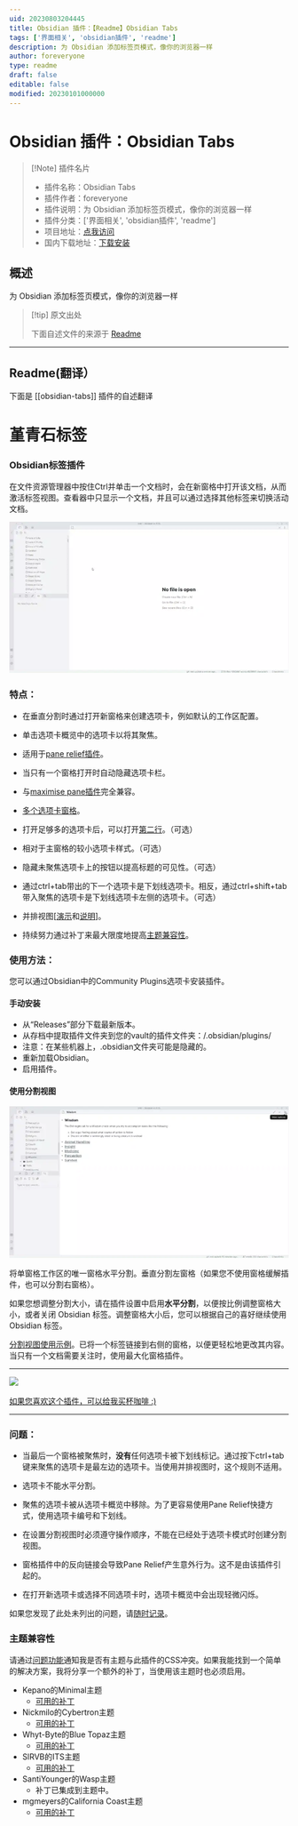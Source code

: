 ```yaml
---
uid: 20230803204445
title: Obsidian 插件：【Readme】Obsidian Tabs
tags: ['界面相关', 'obsidian插件', 'readme']
description: 为 Obsidian 添加标签页模式，像你的浏览器一样
author: foreveryone
type: readme
draft: false
editable: false
modified: 20230101000000
---
```


# Obsidian 插件：Obsidian Tabs

> [!Note] 插件名片
> - 插件名称：Obsidian Tabs
> - 插件作者：foreveryone
> - 插件说明：为 Obsidian 添加标签页模式，像你的浏览器一样
> - 插件分类：['界面相关', 'obsidian插件', 'readme']
> - 项目地址：[点我访问](https://github.com/gitobsidiantutorial/obsidian-tabs)
> - 国内下载地址：[下载安装](https://pkmer.cn/products/plugin/pluginMarket/?obsidian-tabs)

## 概述

为 Obsidian 添加标签页模式，像你的浏览器一样



> [!tip] 原文出处
> 
>下面自述文件的来源于 [Readme](https://ghproxy.net/https://raw.githubusercontent.com/gitobsidiantutorial/obsidian-tabs/main/README.md)
> 

---

## Readme(翻译）

下面是 [[obsidian-tabs]] 插件的自述翻译


# 堇青石标签

### Obsidian标签插件
在文件资源管理器中按住Ctrl并单击一个文档时，会在新窗格中打开该文档，从而激活标签视图。查看器中只显示一个文档，并且可以通过选择其他标签来切换活动文档。

[![video](https://raw.githubusercontent.com/gitobsidiantutorial/obsidian-tabs/main/vids/demo.webp)](https://raw.githubusercontent.com/gitobsidiantutorial/obsidian-tabs/main/vids/demo.webp)

### 特点：
- 在垂直分割时通过打开新窗格来创建选项卡，例如默认的工作区配置。

- 单击选项卡概览中的选项卡以将其聚焦。

- 适用于[pane relief插件](https://github.com/pjeby/pane-relief)。

- 当只有一个窗格打开时自动隐藏选项卡栏。

- 与[maximise pane插件](https://github.com/deathau/maximise-active-pane-obsidian)完全兼容。

- [多个选项卡窗格](https://i.imgur.com/O2fQx2U.mp4)。

- 打开足够多的选项卡后，可以打开[第二行](https://i.imgur.com/iZJ5byx.mp4)。（可选）

- 相对于主窗格的较小选项卡样式。（可选）

- 隐藏未聚焦选项卡上的按钮以提高标题的可见性。（可选）

- 通过ctrl+tab带出的下一个选项卡是下划线选项卡。相反，通过ctrl+shift+tab带入聚焦的选项卡是下划线选项卡左侧的选项卡。（可选）

- 并排视图\[[演示](https://raw.githubusercontent.com/gitobsidiantutorial/obsidian-tabs/main/vids/horizontalconfigure.webp)和[说明](#using-split-view)\]。

- 持续努力通过补丁来最大限度地提高[主题兼容性](https://github.com/gitobsidiantutorial/obsidian-tabs#theme-compatibility)。

### 使用方法：
您可以通过Obsidian中的Community Plugins选项卡安装插件。

#### 手动安装
- 从“Releases”部分下载最新版本。
- 从存档中提取插件文件夹到您的vault的插件文件夹：<vault>/.obsidian/plugins/
- 注意：在某些机器上，.obsidian文件夹可能是隐藏的。
- 重新加载Obsidian。
- 启用插件。

#### 使用分割视图
[![video](https://raw.githubusercontent.com/gitobsidiantutorial/obsidian-tabs/main/vids/horizontalconfigure.webp)](https://raw.githubusercontent.com/gitobsidiantutorial/obsidian-tabs/main/vids/horizontalconfigure.webp)

将单窗格工作区的唯一窗格水平分割。垂直分割左窗格（如果您不使用窗格缓解插件，也可以分割右窗格）。

如果您想调整分割大小，请在插件设置中启用**水平分割**，以便按比例调整窗格大小，或者关闭 Obsidian 标签。调整窗格大小后，您可以根据自己的喜好继续使用 Obsidian 标签。

[分割视图使用示例](https://i.imgur.com/lStwTNI.mp4)。已将一个标签链接到右侧的窗格，以便更轻松地更改其内容。当只有一个文档需要关注时，使用最大化窗格插件。

---

[<img src="https://ko-fi.com/img/Kofi_Logo_Blue.svg" height="40px" />](https://ko-fi.com/foreveryone)

[如果您喜欢这个插件，可以给我买杯咖啡 :) ](https://ko-fi.com/foreveryone)

---

### 问题：
- 当最后一个窗格被聚焦时，**没有**任何选项卡被下划线标记。通过按下ctrl+tab键来聚焦的选项卡是最左边的选项卡。当使用并排视图时，这个规则不适用。

- 选项卡不能水平分割。

- 聚焦的选项卡被从选项卡概览中移除。为了更容易使用Pane Relief快捷方式，使用选项卡编号和下划线。

- 在设置分割视图时必须遵守操作顺序，不能在已经处于选项卡模式时创建分割视图。

- 窗格插件中的反向链接会导致Pane Relief产生意外行为。这不是由该插件引起的。

- 在打开新选项卡或选择不同选项卡时，选项卡概览中会出现轻微闪烁。

如果您发现了此处未列出的问题，请[随时记录](https://github.com/gitobsidiantutorial/obsidian-tabs/issues)。

### 主题兼容性
请通过[问题功能](https://github.com/gitobsidiantutorial/obsidian-tabs/issues)通知我是否有主题与此插件的CSS冲突。如果我能找到一个简单的解决方案，我将分享一个额外的补丁，当使用该主题时也必须启用。

- Kepano的Minimal主题
  - [可用的补丁](https://raw.githubusercontent.com/gitobsidiantutorial/obsidian-tabs/main/compatch_minimal_theme.css)
- Nickmilo的Cybertron主题
  - [可用的补丁](https://raw.githubusercontent.com/gitobsidiantutorial/obsidian-tabs/main/compatch_cybertron_theme.css)
- Whyt-Byte的Blue Topaz主题
  - [可用的补丁](https://raw.githubusercontent.com/gitobsidiantutorial/obsidian-tabs/main/compatch_blue_topaz.css)
- SlRVB的ITS主题
  - [可用的补丁](https://raw.githubusercontent.com/gitobsidiantutorial/obsidian-tabs/main/compatch_ITS.css)
- SantiYounger的Wasp主题
  - 补丁已集成到主题中。
- mgmeyers的California Coast主题
  - [可用的补丁](https://raw.githubusercontent.com/gitobsidiantutorial/obsidian-tabs/main/compatch_california_coast.css)



